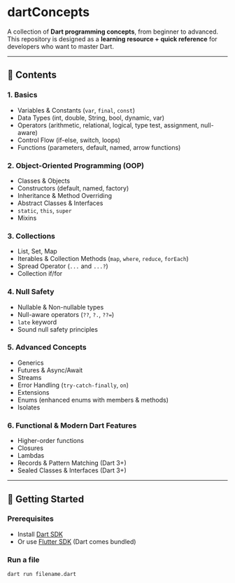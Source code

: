 # dartConcepts

A collection of **Dart programming concepts**, from beginner to advanced.  
This repository is designed as a **learning resource + quick reference** for developers who want to master Dart.

---

## 📌 Contents

### 1. Basics
- Variables & Constants (`var`, `final`, `const`)
- Data Types (int, double, String, bool, dynamic, var)
- Operators (arithmetic, relational, logical, type test, assignment, null-aware)
- Control Flow (if-else, switch, loops)
- Functions (parameters, default, named, arrow functions)

### 2. Object-Oriented Programming (OOP)
- Classes & Objects
- Constructors (default, named, factory)
- Inheritance & Method Overriding
- Abstract Classes & Interfaces
- `static`, `this`, `super`
- Mixins

### 3. Collections
- List, Set, Map
- Iterables & Collection Methods (`map`, `where`, `reduce`, `forEach`)
- Spread Operator (`...` and `...?`)
- Collection if/for

### 4. Null Safety
- Nullable & Non-nullable types
- Null-aware operators (`??`, `?.`, `??=`)
- `late` keyword
- Sound null safety principles

### 5. Advanced Concepts
- Generics
- Futures & Async/Await
- Streams
- Error Handling (`try-catch-finally`, `on`)
- Extensions
- Enums (enhanced enums with members & methods)
- Isolates

### 6. Functional & Modern Dart Features
- Higher-order functions
- Closures
- Lambdas
- Records & Pattern Matching (Dart 3+)
- Sealed Classes & Interfaces (Dart 3+)

---

## 🚀 Getting Started

### Prerequisites
- Install [Dart SDK](https://dart.dev/get-dart)
- Or use [Flutter SDK](https://flutter.dev) (Dart comes bundled)

### Run a file
```sh
dart run filename.dart
